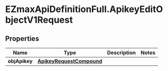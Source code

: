 # EZmaxApiDefinitionFull.ApikeyEditObjectV1Request

## Properties

Name | Type | Description | Notes
------------ | ------------- | ------------- | -------------
**objApikey** | [**ApikeyRequestCompound**](ApikeyRequestCompound.md) |  | 


